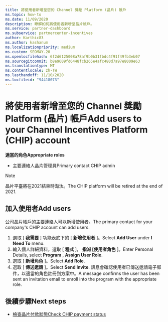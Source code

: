 ```yaml
---
title: 將使用者新增至您的 Channel 獎勵 Platform (晶片) 帳戶
ms.topic: how-to
ms.date: 11/09/2020
description: 瞭解如何將使用者新增至晶片帳戶。
ms.service: partner-dashboard
ms.subservice: partnercenter-incentives
author: Karthic83
ms.author: kashanum
ms.localizationpriority: medium
ms.custom: SEOMAY.20
ms.openlocfilehash: 6f2d6125008a78af9b0b31fbdc4f91f49fb3eb07
ms.sourcegitcommit: b8e9609fd6448fcb265e4afc480d7a97e8009e63
ms.translationtype: MT
ms.contentlocale: zh-TW
ms.lasthandoff: 11/10/2020
ms.locfileid: "94418073"
---
```

# <a name="add-users-to-your-channel-incentives-platform-chip-account"></a><span data-ttu-id="6d824-103">將使用者新增至您的 Channel 獎勵 Platform (晶片) 帳戶</span><span class="sxs-lookup"><span data-stu-id="6d824-103">Add users to your Channel Incentives Platform (CHIP) account</span></span>

<span data-ttu-id="6d824-104">**適當的角色**</span><span class="sxs-lookup"><span data-stu-id="6d824-104">**Appropriate roles**</span></span>

- <span data-ttu-id="6d824-105">主要連絡人晶片管理員</span><span class="sxs-lookup"><span data-stu-id="6d824-105">Primary contact CHIP admin</span></span>
 
>[!NOTE]
><span data-ttu-id="6d824-106">晶片平臺將在2021結束時淘汰。</span><span class="sxs-lookup"><span data-stu-id="6d824-106">The CHIP platform will be retired at the end of 2021.</span></span>

## <a name="add-users"></a><span data-ttu-id="6d824-107">加入使用者</span><span class="sxs-lookup"><span data-stu-id="6d824-107">Add users</span></span>

<span data-ttu-id="6d824-108">公司晶片帳戶的主要連絡人可以新增使用者。</span><span class="sxs-lookup"><span data-stu-id="6d824-108">The primary contact for your company's CHIP account can add users.</span></span>

1. <span data-ttu-id="6d824-109">選取 [ **我需要** ] 功能表底下的 [ **新增使用者** ]。</span><span class="sxs-lookup"><span data-stu-id="6d824-109">Select **Add User** under **I Need To** menu.</span></span>
2. <span data-ttu-id="6d824-110">輸入個人詳細資料，選取 [ **程式** ]， **指派 [使用者角色** ]。</span><span class="sxs-lookup"><span data-stu-id="6d824-110">Enter Personal Details, select **Program** , **Assign User Role**.</span></span>
3. <span data-ttu-id="6d824-111">選取 [ **新增角色** ]。</span><span class="sxs-lookup"><span data-stu-id="6d824-111">Select **Add Role**.</span></span>
4. <span data-ttu-id="6d824-112">選取 [ **傳送邀請** ]。</span><span class="sxs-lookup"><span data-stu-id="6d824-112">Select **Send Invite**.</span></span>
<span data-ttu-id="6d824-113">訊息會確認使用者已傳送邀請電子郵件，以適當的角色註冊到方案中。</span><span class="sxs-lookup"><span data-stu-id="6d824-113">A message confirms the user has been sent an invitation email to enroll into the program with the appropriate role.</span></span>

## <a name="next-steps"></a><span data-ttu-id="6d824-114">後續步驟</span><span class="sxs-lookup"><span data-stu-id="6d824-114">Next steps</span></span>

- [<span data-ttu-id="6d824-115">檢查晶片付款狀態</span><span class="sxs-lookup"><span data-stu-id="6d824-115">Check CHIP payment status</span></span>](chip-payment-status.md)
